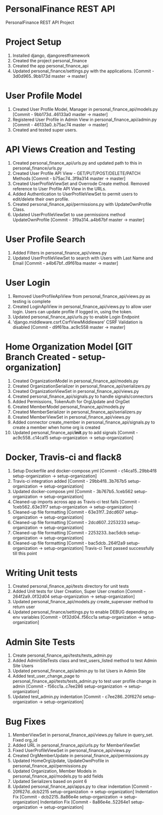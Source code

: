# PersonalFinance REST API

PersonalFinance REST API Project

# Project Setup
1. Installed django, djangorestframework
2. Created the project personal_finance
3. Created the app personal_finance_api
4. Updated personal_finance/settings.py with the applications. [Commit - 3d0d965..9bb173d  master -> master]

# User Profile Model
1. Created User Profile Model, Manager in personal_finance_api/models.py [Commit - 9bb173d..46133a0  master -> master]
2. Registered User Profile in Admin View in personal_finance_api/admin.py [Commit - 46133a0..b75ac74  master -> master]
3. Created and tested super users.

# API Views Creation and Testing
1. Created personal_finance_api/urls.py and updated path to this in personal_finance/urls.py 
2. Created User Profile API View - GET/PUT/POST/DELETE/PATCH Methods [Commit - b75ac74..3f9a314  master -> master]
3. Created UserProfileViewSet and Overrode Create method. Removed reference to User Profile API View in the URLs.
4. Added Authentication to UserProfileViewSet to permit users to edit/delete their own profile.
5. Created personal_finance_api/permissions.py with UpdateOwnProfile Class. 
6. Updated UserProfileViewSet to use permissions method UpdateOwnProfile [Commit - 3f9a314..a4b67bf  master -> master]

# User Profile Search 
1. Added Filters in personal_finance_api/views.py 
2. Updated UserProfileViewSet to search with Users with Last Name and Email [Commit - a4b67bf..d9f61ba  master -> master]

# User Login
1. Removed UserProfileApiView from personal_finance_api/views.py as testing is complete
2. Created LoginApiView in personal_finance_api/views.py to allow user login. Users can update profile if logged in, using the token. 
3. Updated personal_finance_api/urls.py to enable Login Endpoint 
4. 'django.middleware.csrf.CsrfViewMiddleware' CSRF Validation is disabled [Commit - d9f61ba..ac9c558  master -> master]

# Home Organization Model [GIT Branch Created - setup-organization]
1. Created OrganizationModel in personal_finance_api/models.py
2. Created OrganizationSerializer in personal_finance_api/serializers.py
3. Created OrganizationViewSet in personal_finance_api/views.py
4. Created personal_finance_api/signals.py to handle signals/connectors
5. Added Permissions, TokenAuth for OrgUpdate and OrgGet
6. Created MemberModel personal_finance_api/models.py
7. Created MemberSerializer in personal_finance_api/serializers.py
8. Created MemberViewSet in personal_finance_api/views.py
9. Added connector create_member in personal_finance_api/signals.py to create a member when home org is created
10. Updated personal_finance_api/__init__.py to add signals [Commit - ac9c558..c14ca15  setup-organization -> setup-organization]

# Docker, Travis-ci and flack8
1. Setup Dockerfile and docker-compose.yml [Commit - c14ca15..29bb4f8  setup-organization -> setup-organization]
2. Travis-ci integration added [Commit - 29bb4f8..3b767b5  setup-organization -> setup-organization]
3. Updated docker-compose.yml [Commit - 3b767b5..1ceb562  setup-organization -> setup-organization]
4. Cleaned-up imports across app as Travis-ci test fails [Commit - 1ceb562..63e31f7  setup-organization -> setup-organization]
5. Cleaned-up file formatting [Commit - 63e31f7..2dcd607  setup-organization -> setup-organization]
6. Cleaned-up file formatting [Commit - 2dcd607..2253233  setup-organization -> setup-organization]
7. Cleaned-up file formatting [Commit - 2253233..bac5dcb  setup-organization -> setup-organization]
8. Cleaned-up file formatting [Commit - bac5dcb..264f2a9  setup-organization -> setup-organization]
Travis-ci Test passed successfully till this point

# Writing Unit tests
1. Created personal_finance_api/tests directory for unit tests
2. Added Unit tests for User Creation, Super User creation [Commit - 264f2a9..0f32d04  setup-organization -> setup-organization]
3. Updated personal_finance_api/models.py create_superuser method to return user
4. Updated personal_finance/settings.py to enable DEBUG depending on env variables [Commit - 0f32d04..f56cc1a  setup-organization -> setup-organization]

# Admin Site Tests
1. Create personal_finance_api/tests/tests_admin.py 
2. Added AdminSiteTests class and test_users_listed method to test Admin Site Users
3. Updated personal_finance_api/admin.py to list Users in Admin Site 
4. Added test_user_change_page to personal_finance_api/tests/tests_admin.py to test user profile change in admin [Commit - f56cc1a..c7ee286  setup-organization -> setup-organization]
5. Updated test_admin.py indentation [Commit -  c7ee286..20f627d  setup-organization -> setup-organization]

# Bug Fixes
1. MemberViewSet in personal_finance_api/views.py failure in query_set. Fixed org_id
2. Added URL in personal_finance_api/urls.py for MemberViewSet
3. Fixed UserProfileViewSet in personal_finance_api/views.py  
4. Created OrgMemberUpdate in personal_finance_api/permissions.py 
5. Updated HomeOrgUpdate, UpdateOwnProfile in personal_finance_api/permissions.py
6. Updated Organization, Member Models in personal_finance_api/models.py to add fields
7. Updated Serializers based on point 6
8. Updated personal_finance_api/apps.py to clear indentation [Commit - 20f627d..dcb2215  setup-organization -> setup-organization]
Indentation Fix [Commit - dcb2215..8a86e4e  setup-organization -> setup-organization]
Indentation Fix [Commit - 8a86e4e..52264e1  setup-organization -> setup-organization]
